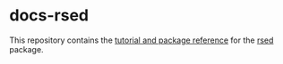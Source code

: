 docs-rsed
===========

This repository contains the [tutorial and package reference](https://pnnl.github.io/docs-rsed) for 
the [rsed](https://github.com/pnnl/rsed) package.

